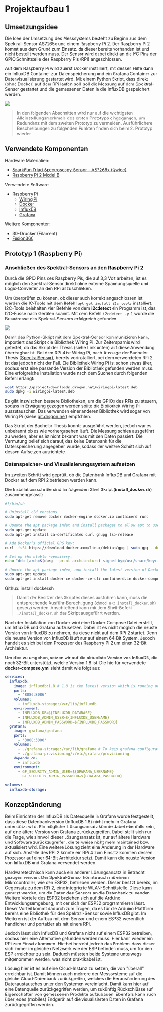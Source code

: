# Projektaufbau 1

## Umsetzungsidee

Die Idee der Umsetzung des Messsystems besteht zu Beginn aus dem Spektral-Sensor AS7265x und einem Raspberry Pi 2.
Der Raspberry Pi 2 kommt aus dem Grund zum Einsatz, da dieser bereits vorhanden ist und nicht bestellt werden muss.
Der Sensor wird dabei direkt an die I²C Pins der GPIO Schnittstelle des Raspberry Pis (RPi) angeschlossen.

Auf dem Raspberry Pi wird zuerst Docker installiert, mit dessen Hilfe dann ein InfluxDB Container zur Datenspeicherung und ein Grafana Container zur Datenvisualisierung gestartet wird.
Mit einem Python Skript, dass direkt (ohne Docker) auf dem RPi laufen soll, soll die Messung auf dem Spektral-Sensor gestartet und die gemessenen Daten in die InfluxDB gespeichert werden.

<img src="images/highLevelServiceStructure.svg" class="center">

> In den folgenden Abschnitten wird nur auf die wichtigsten Alleinstellungsmerkmale des ersten Prototyps eingegangen, um Redundanz mit dem zweiten Prototyp zu vermeiden.
> Ausführlichere Beschreibungen zu folgenden Punkten finden sich beim 2. Prototyp wieder.

## Verwendete Komponenten

Hardware Materialien:

- [SparkFun Triad Spectroscopy Sensor - AS7265x (Qwicc)](https://www.sparkfun.com/products/15050)
- [Raspberry Pi 2 Model B](https://www.raspberrypi.com/products/raspberry-pi-2-model-b/)

Verwendete Software:

- Raspberry Pi
  - [Wiring Pi](http://wiringpi.com/)
  - [Docker](https://www.docker.com/)
  - [InfluxDB](https://www.influxdata.com/)
  - [Grafana](https://grafana.com/)

Weitere Komponenten:

- 3D-Drucker (Filament)
- [Fusion360](https://www.autodesk.de/products/fusion-360/overview)

## Prototyp 1 (Raspberry Pi)

### Anschließen des Spektral-Sensors an den Raspberry Pi 2

Durch die GPIO Pins des Raspberry Pis, die auf 3,3 Volt arbeiten, ist es möglich den Spektral-Sensor direkt ohne externe Spannungsquelle und Logic-Converter an den RPi anzuschließen.

Um überprüfen zu können, ob dieser auch korrekt angeschlossen ist werden die IC-Tools mit dem Befehl ```apt-get install i2c-tools``` installiert.
I2C-Tools beinhalten vier Befehle von dem **i2cdetect** ein Programm ist, das I2C-Busse nach Geräten scannt.
Mit dem Befehl ```i2cdetect -y 1``` wurde die Busadresse des Spektral-Sensors erfolgreich gefunden.

<img src="images/i2cdetect.png" class="center">

Damit das Python-Skript mit dem Spektral-Sensor kommunizieren kann, importiert das Skript die Bibliothek Wiring Pi.
Zur Zeitersparnis wird getestet, ob das Skript der Thesis (siehe Link unten) auf diese Anwendung übertragbar ist.
Bei dem RPi 4 ist Wiring Pi, nach Aussage der Bachelor Thesis ([SpectralSensor](https://github.com/LennardBoediger/SpectralSensor)), bereits vorinstalliert, bei dem verwendeten RPi 2 ist das jedoch nicht der Fall.
Die Bibliothek Wiring Pi ist schon etwas älter, sodass erst eine passende Version der Bibliothek gefunden werden muss.
Eine erfolgreiche Installation wurde nach dem Suchen durch folgenden Befehl erlangt:

```sh
wget https://project-downloads.drogon.net/wiringpi-latest.deb
sudo dpkg -i wiringpi-latest.deb
```

Es gibt inzwischen bessere Bibliotheken, um die GPIOs des RPis zu steuern, sodass in Erwägung gezogen werden sollte die Bibliothek Wiring Pi auszutauschen.
Das verwenden einer anderen Bibliothek wird sogar von Wiring Pi (siehe [git.drogon.net](https://git.drogon.net/?p=wiringPi;a=summary)) empfohlen.

Das Skript der Bachelor Thesis konnte ausgeführt werden, jedoch war es unbekannt ob es wie vorhergesehen läuft.
Die Messung schien ausgeführt zu werden, aber es ist nicht bekannt was mit den Daten passiert.
Die Vermutung belief sich darauf, das keine Datenbank für die Datenspeicherung angegeben wurde, sodass der weitere Schritt sich auf dessen Aufsetzen ausrichtete.

### Datenspeicher- und Visualisierungssystem aufsetzen

Im zweiten Schritt wird geprüft, ob die Datenbank InfluxDB und Grafana mit Docker auf dem RPi 2 betrieben werden kann.

Die Installationsschritte sind im folgenden Shell Skript (**install_docker.sh**) zusammengefasst:

```sh
#!/bin/sh

# Uninstall old versions
sudo apt-get remove docker docker-engine docker.io containerd runc

# Update the apt package index and install packages to allow apt to use a repository over HTTPS:
sudo apt-get update
sudo apt-get install ca-certificates curl gnupg lsb-release

# Add Docker’s official GPG key:
curl -fsSL https://download.docker.com/linux/debian/gpg | sudo gpg --dearmor -o /usr/share/keyrings/docker-archive-keyring.gpg

# Set up the stable repository. 
echo "deb [arch=$(dpkg --print-architecture) signed-by=/usr/share/keyrings/docker-archive-keyring.gpg] https://download.docker.com/linux/debian $(lsb_release -cs) stable" | sudo tee /etc/apt/sources.list.d/docker.list > /dev/null

# Update the apt package index, and install the latest version of Docker Engine, containerd, and Docker Compose
sudo apt-get update
sudo apt-get install docker-ce docker-ce-cli containerd.io docker-compose-plugin -y
```

Github: [install_docker.sh](https://github.com/bkammer/integrated_sensors_wise_22/blob/main/raspberrypi/setup/install_docker.sh)

> Damit der Besitzer des Skriptes dieses ausführen kann, muss die entsprechende Ausführ-Berechtigung (```chmod u+x install_docker.sh```) gesetzt werden.
> Anschließend kann mit dem Shell-Befehl ```./install_docker.sh``` das Skript ausgeführt werden.

Nach der Installation von Docker wird eine Docker Compose Datei erstellt, um InfluxDB und Grafana aufzusetzen.
Dabei ist es nicht möglich die neuste Version von InfluxDB zu nehmen, da diese nicht auf dem RPi 2 startet.
Denn die neuste Version von InfluxDB läuft nur auf einem 64-Bit System.
Jedoch handelt es sich bei dem Prozessor des Raspberry Pi 2 um einen 32-Bit Architektur.

Um dies zu umgehen, setzen wir auf die aktuellste Version von InfluxDB, die noch 32-Bit unterstützt, welche Version 1.8 ist.
Die hierfür verwendete **docker-compose.yml** sieht damit wie folgt aus:

```yml
services:
  influxdb:
    image: influxdb:1.8 # 1.8 is the latest version which is running on a 32bit system
    ports:
      - '8086:8086'
    volumes:
      - influxdb-storage:/var/lib/influxdb
    environment:
      - INFLUXDB_DB=${INFLUXDB_DATABASE}
      - INFLUXDB_ADMIN_USER=${INFLUXDB_USERNAME}
      - INFLUXDB_ADMIN_PASSWORD=${INFLUXDB_PASSWORD}
  grafana:
    image: grafana/grafana
    ports:
      - '3000:3000'
    volumes:
      - ./grafana-storage:/var/lib/grafana # To keep grafana configuration like the dashboard persistent.
      - ./grafana-provisioning/:/etc/grafana/provisioning
    depends_on:
      - influxdb
    environment:
      - GF_SECURITY_ADMIN_USER=${GRAFANA_USERNAME}
      - GF_SECURITY_ADMIN_PASSWORD=${GRAFANA_PASSWORD}

volumes:
  influxdb-storage:
```

## Konzeptänderung

Beim Einrichten der InfluxDB als Datenquelle in Grafana wurde festgestellt, dass diese Datenbankversion (InfluxDB 1.8) nicht mehr in Grafana unterstützt wird.
Ein möglicher Lösungsansatz könnte dabei ebenfalls sein, auf eine ältere Version von Grafana zurückzugreifen.
Dabei stellt sich nur die Frage, wie sinnvoll dieser Lösungsansatz ist, nur auf ältere Hardware und Software zurückzugreifen, die teilweise nicht mehr maintained bzw. aktualisiert wird.
Eine weitere Lösung zieht eine Änderung in der Hardware auf sich.
Anstelle des RPi 2 könnte ein RPi 4 zum Einsatz kommen dessen Prozessor auf einer 64-Bit Architektur setzt.
Damit kann die neuste Version von InfluxDB und Grafana verwendet werden.

Hardwaretechnisch kann auch ein anderer Lösungsansatz in Betracht gezogen werden.
Der Spektral-Sensor könnte auch mit einem Mikrocontroller, wie den ESP32, betrieben werden.
Dieser besitzt bereits, im Gegensatz zu dem RPi 2, eine integrierte WLAN-Schnittstelle.
Diese kann genutzt werden, um die Daten des Sensors an die Datenbank zu senden.
Weitere Vorteile des ESP32 beziehen sich auf die Arduino Entwicklungsumgebung, mit der sich der ESP32 programmieren lässt.
Dieser Vorteil kommt dadurch zum Tragen, da es für die Arduino Plattform bereits eine Bibliothek für den Spektral-Sensor sowie InfluxDB gibt.
Im Weiteren ist der Aufbau mit dem Sensor und einem ESP32 wesentlich handlicher und portabler als mit einem RPi.

Jedoch lässt sich InfluxDB und Grafana nicht auf einem ESP32 betreiben, sodass hier eine Alternative gefunden werden muss.
Hier kann wieder ein RPi zum Einsatz kommen.
Hierbei besteht jedoch das Problem, dass dieser sich immer im gleichen Netzwerk wie der ESP befinden muss, um für den ESP erreichbar zu sein.
Dadurch müssten beide Systeme unterwegs mitgenommen werden, was nicht praktikabel ist.

Lösung hier ist es auf eine Cloud-Instanz zu setzen, die von "überall" erreichbar ist.
Damit können auch mehrere der Messsysteme auf die gleiche Cloud-Datenbank zurückgreifen, welches die Herausforderung des Datenaustausches unter den Systemen vereinfacht.
Damit kann hier auf eine Datenquelle zurückgegriffen werden, um zukünftig Rückschlüsse auf Eigenschaften von gemessenen Produkte aufzubauen.
Ebenfalls kann auch über jedes (mobiles) Endgerät auf die visualisierten Daten in Grafana zurückgegriffen werden.
